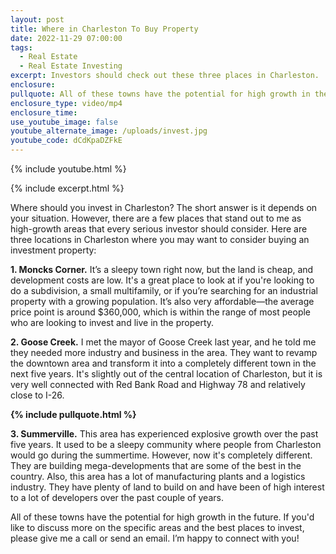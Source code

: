 ```yaml
---
layout: post
title: Where in Charleston To Buy Property
date: 2022-11-29 07:00:00
tags:
  - Real Estate
  - Real Estate Investing
excerpt: Investors should check out these three places in Charleston.
enclosure:
pullquote: All of these towns have the potential for high growth in the future.
enclosure_type: video/mp4
enclosure_time:
use_youtube_image: false
youtube_alternate_image: /uploads/invest.jpg
youtube_code: dCdKpaDZFkE
---
```

{% include youtube.html %}

{% include excerpt.html %}

Where should you invest in Charleston? The short answer is it depends on your situation. However, there are a few places that stand out to me as high-growth areas that every serious investor should consider. Here are three locations in Charleston where you may want to consider buying an investment property:

**1\. Moncks Corner.** It’s a sleepy town right now, but the land is cheap, and development costs are low. It's a great place to look at if you're looking to do a subdivision, a small multifamily, or if you’re searching for an industrial property with a growing population. It’s also very affordable—the average price point is around $360,000, which is within the range of most people who are looking to invest and live in the property.

**2\. Goose Creek.** I met the mayor of Goose Creek last year, and he told me they needed more industry and business in the area. They want to revamp the downtown area and transform it into a completely different town in the next five years. It's slightly out of the central location of Charleston, but it is very well connected with Red Bank Road and Highway 78 and relatively close to I-26.

**{% include pullquote.html %}**

**3\. Summerville.** This area has experienced explosive growth over the past five years. It used to be a sleepy community where people from Charleston would go during the summertime. However, now it's completely different. They are building mega-developments that are some of the best in the country. Also, this area has a lot of manufacturing plants and a logistics industry. They have plenty of land to build on and have been of high interest to a lot of developers over the past couple of years.

All of these towns have the potential for high growth in the future. If you'd like to discuss more on the specific areas and the best places to invest, please give me a call or send an email. I’m happy to connect with you\!